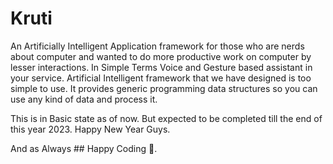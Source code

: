 # Kruti

An Artificially Intelligent Application framework for those who are nerds about computer and wanted to do more productive work on computer by lesser interactions. In Simple Terms Voice and Gesture based assistant in your service.
Artificial Intelligent framework that we have designed is too simple to use. It provides generic programming data structures so you can use any kind of data and process it.

This is in Basic state as of now. But expected to be completed till the end of this year 2023.
Happy New Year Guys.

And as Always ## Happy Coding 🤘.

